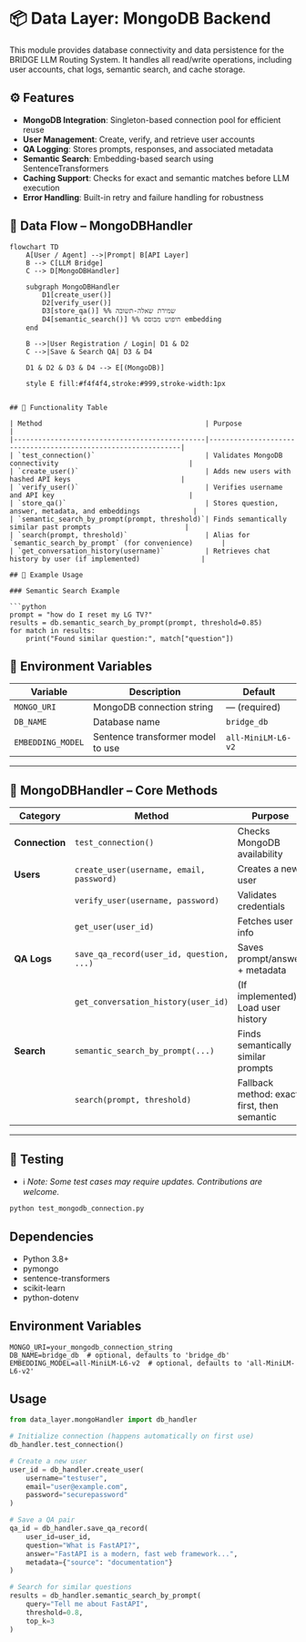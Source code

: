 # 📦 Data Layer: MongoDB Backend

This module provides database connectivity and data persistence for the BRIDGE LLM Routing System.
It handles all read/write operations, including user accounts, chat logs, semantic search, and cache storage.

## ⚙️ Features

- **MongoDB Integration**: Singleton-based connection pool for efficient reuse
- **User Management**: Create, verify, and retrieve user accounts
- **QA Logging**: Stores prompts, responses, and associated metadata
- **Semantic Search**: Embedding-based search using SentenceTransformers
- **Caching Support**: Checks for exact and semantic matches before LLM execution
- **Error Handling**: Built-in retry and failure handling for robustness

## 🧭 Data Flow – MongoDBHandler

```mermaid
flowchart TD
    A[User / Agent] -->|Prompt| B[API Layer]
    B --> C[LLM Bridge]
    C --> D[MongoDBHandler]

    subgraph MongoDBHandler
        D1[create_user()]
        D2[verify_user()]
        D3[store_qa()] %% שמירת שאלה-תשובה
        D4[semantic_search()] %% חיפוש מבוסס embedding
    end

    B -->|User Registration / Login| D1 & D2
    C -->|Save & Search QA| D3 & D4

    D1 & D2 & D3 & D4 --> E[(MongoDB)]

    style E fill:#f4f4f4,stroke:#999,stroke-width:1px


## 🔹 Functionality Table

| Method                                        | Purpose                                                       |
|-----------------------------------------------|---------------------------------------------------------------|
| `test_connection()`                           | Validates MongoDB connectivity                                |
| `create_user()`                               | Adds new users with hashed API keys                           |
| `verify_user()`                               | Verifies username and API key                                 |
| `store_qa()`                                  | Stores question, answer, metadata, and embeddings             |
| `semantic_search_by_prompt(prompt, threshold)`| Finds semantically similar past prompts                       |
| `search(prompt, threshold)`                   | Alias for `semantic_search_by_prompt` (for convenience)       |
| `get_conversation_history(username)`          | Retrieves chat history by user (if implemented)               |

## 🔹 Example Usage

### Semantic Search Example

```python
prompt = "how do I reset my LG TV?"
results = db.semantic_search_by_prompt(prompt, threshold=0.85)
for match in results:
    print("Found similar question:", match["question"])
```


## 🌱 Environment Variables

| Variable          | Description                          | Default                     |
|-------------------|--------------------------------------|-----------------------------|
| `MONGO_URI`       | MongoDB connection string            | — (required)                |
| `DB_NAME`         | Database name                        | `bridge_db`                 |
| `EMBEDDING_MODEL` | Sentence transformer model to use    | `all-MiniLM-L6-v2`          |

---

## 🔑 MongoDBHandler – Core Methods

| Category       | Method                                    | Purpose                                      |
|----------------|-------------------------------------------|----------------------------------------------|
| **Connection** | `test_connection()`                       | Checks MongoDB availability                  |
| **Users**      | `create_user(username, email, password)`  | Creates a new user                           |
|                | `verify_user(username, password)`         | Validates credentials                        |
|                | `get_user(user_id)`                       | Fetches user info                            |
| **QA Logs**    | `save_qa_record(user_id, question, ...)`  | Saves prompt/answer + metadata               |
|                | `get_conversation_history(user_id)`       | (If implemented) Load user history           |
| **Search**     | `semantic_search_by_prompt(...)`          | Finds semantically similar prompts           |
|                | `search(prompt, threshold)`               | Fallback method: exact first, then semantic  |

---

## 🧪 Testing

- ℹ️ *Note: Some test cases may require updates. Contributions are welcome.*

```bash
python test_mongodb_connection.py
```

## Dependencies

- Python 3.8+
- pymongo
- sentence-transformers
- scikit-learn
- python-dotenv

## Environment Variables

```
MONGO_URI=your_mongodb_connection_string
DB_NAME=bridge_db  # optional, defaults to 'bridge_db'
EMBEDDING_MODEL=all-MiniLM-L6-v2  # optional, defaults to 'all-MiniLM-L6-v2'
```

## Usage

```python
from data_layer.mongoHandler import db_handler

# Initialize connection (happens automatically on first use)
db_handler.test_connection()

# Create a new user
user_id = db_handler.create_user(
    username="testuser",
    email="user@example.com",
    password="securepassword"
)

# Save a QA pair
qa_id = db_handler.save_qa_record(
    user_id=user_id,
    question="What is FastAPI?",
    answer="FastAPI is a modern, fast web framework...",
    metadata={"source": "documentation"}
)

# Search for similar questions
results = db_handler.semantic_search_by_prompt(
    query="Tell me about FastAPI",
    threshold=0.8,
    top_k=3
)
```
